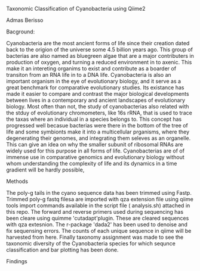 Taxonomic Classification of Cyanobacteria using Qiime2

Admas Berisso

Bacground:

Cyanobacteria are the most ancient forms of life since their creation dated back to the origion of the universe some 4.5 billion years ago. This group of bacterias are also named as bluegreen algae that are a major contributers in production of oxygen, and turning a reduced environment in to axenic. This make it an intereting organims to exist and contribute as a boarder of transiton from an RNA life in to a DNA life. Cyanobacteria is also an important organism in the eye of evolutionary biology, and it serve as a great benchmark for comparative evolutionary studies. Its existance has made it easier to compare and contrast the major biological developments between lives in a contemporary and ancient landscapes of evolutionary biology. Most often than not, the study of cyanobacterias also related with the stduy of evolutionary chromometers, like 16s rRNA, that is used to trace the taxas where an individual in a species belongs to. This concept has progressed well becasue bacterias were there in the bottom of the tree of life and some symbionts make it into a multicellular prganisms, where they degenerating their genomes, and integrating them seleves as an organelle. This can give an idea on why the smaller subunit of ribosomal RNAs are widely used for this purpose in all forms of life. Cyanobacterias are of of immense use in comparative genomics and evolutionary biology without whom understanding the complexity of life and its dynamics in a time gradient will be hardly possible, 

Methods

The poly-g tails in the cyano sequence data has been trimmed using Fastp. Trimmed poly-g fastq filesa are imported with qza extension file using qiime tools import commands available in the script file ( analysis.sh) attached in this repo. The forward and reverse primers used during sequencing has been cleare using quimme 'cutadapt'plugin. These are cleared sequences with qza extesnion. The r-package 'dada2' has been used to denoise and fix sequensing errors. The counts of each unique sequence in qiime will be harvested from here. Finally taxonomy assignment was made to see the taxonomic diversity of the Cyanobacteria species for which sequnce classification and bar plotting has been done. 

Findings




